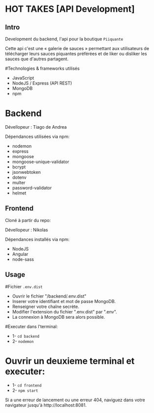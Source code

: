 # HOT TAKES [API Development]


## Intro ##


Development du backend, l'api pour la boutique `Piiquante`

Cette api c'est une « galerie de sauces » permettant aux utilisateurs de télécharger leurs sauces piquantes préférées et de liker ou disliker les sauces que d'autres partagent.


#Technologies & frameworks utilisés
- JavaScript
- NodeJS / Express (API REST)
- MongoDB
- npm

# Backend

Dévellopeur : Tiago de Andrea

Dépendances utilisées via npm:
- nodemon
- express
- mongoose
- mongoose-unique-validator
- bcrypt
- jsonwebtoken
- dotenv
- multer
- password-validator
- helmet


## Frontend ##

Cloné à partir du repo: <a href="https://github.com/OpenClassrooms-Student-Center/Web-Developer-P6"></a>

Dévellopeur : Nikolas 

Dépendances installés via npm:
- NodeJS
- Angular 
- node-sass 



## Usage ##

#Fichier `.env.dist`

- Ouvrir le fichier "/backend/.env.dist"
- Inserer votre identifiant et mot de passe MongoDB.
- Renseigner votre chaîne secrète.
- Modifier l'extension du fichier ".env.dist" par ".env".
- La connexion à MongoDB sera alors possible.

#Executer dans l'terminal: 

- 1- `cd backend`
- 2- `nodemon`

# Ouvrir un deuxieme terminal et executer:
- 1- `cd frontend`
- 2- `npm start`

Si a une erreur de lancement ou une erreur 404, naviguez dans votre navigateur jusqu'à http://localhost:8081.
